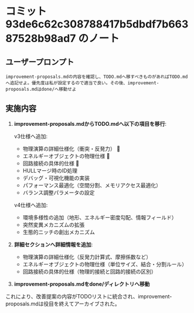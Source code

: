 # コミット 93de6c62c308788417b5dbdf7b66387528b98ad7 のノート

## ユーザープロンプト

```
improvement-proposals.mdの内容を確認し、TODO.mdへ移すべきものがあればTODO.mdへ追記せよ。優先度は私が設定するので適当で良い。その後、improvement-proposals.mdはdone/へ移動せよ
```

## 実施内容

1. **improvement-proposals.mdからTODO.mdへ以下の項目を移行**:

   v3仕様へ追加:
   - 物理演算の詳細仕様化（衝突・反発力） 📝
   - エネルギーオブジェクトの物理仕様 📝
   - 回路接続の具体的仕様 📝
   - HULLマージ時のID処理
   - デバッグ・可視化機能の実装
   - パフォーマンス最適化（空間分割、メモリアクセス最適化）
   - バランス調整パラメータの設定

   v4仕様へ追加:
   - 環境多様性の追加（地形、エネルギー密度勾配、情報フィールド）
   - 突然変異メカニズムの拡張
   - 生態的ニッチの創出メカニズム

2. **詳細セクションへ詳細情報を追加**:
   - 物理演算の詳細仕様化（反発力計算式、摩擦係数など）
   - エネルギーオブジェクトの物理仕様（単位サイズ、結合・分割ルール）
   - 回路接続の具体的仕様（物理的接続と回路的接続の区別）

3. **improvement-proposals.mdをdone/ディレクトリへ移動**

これにより、改善提案の内容がTODOリストに統合され、improvement-proposals.mdは役目を終えてアーカイブされた。